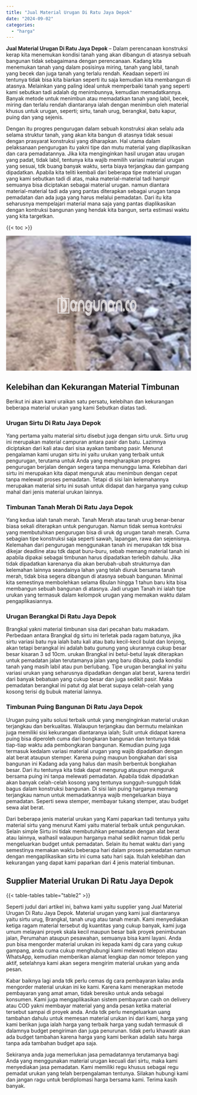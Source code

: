 ```yaml
---
title: "Jual Material Urugan Di Ratu Jaya Depok"
date: "2024-09-02"
categories: 
  - "harga"
---
```


**Jual Material Urugan Di Ratu Jaya Depok** – Dalam perencanaan konstruksi kerap kita menemukan kondisi tanah yang akan dibangun di atasnya sebuah bangunan tidak sebagaimana dengan perencanaan. Kadang kita menemukan tanah yang dalam posisinya miring, tanah yang labil, tanah yang becek dan juga tanah yang terlalu rendah. Keadaan seperti ini tentunya tidak bisa kita biarkan seperti itu saja kemudian kita membangun di atasnya. Melainkan yang paling ideal untuk memperbaiki tanah yang seperti kami sebutkan tadi adalah dg menimbunnya, kemudian memadatkannya. Banyak metode untuk menimbun atau memadatkan tanah yang labil, becek, miring dan terlalu rendah diantaranya ialah dengan menimbun oleh material khusus untuk urugan, seperti; sirtu, tanah urug, berangkal, batu kapur, puing dan yang sejenis.

Dengan itu progres pengurugan dalam sebuah konstruksi akan selalu ada selama struktur tanah, yang akan kita bangun di atasnya tidak sesuai dengan prasyarat konstruksi yang diharapkan. Hal utama dalam pelaksanaan pengurugan itu yakni tipe dan mutu material yang diaplikasikan dan cara pemadatannya. Jika kita menginginkan hasil urugan atau urugan yang padat, tidak labil, tentunya kita wajib memilih variasi material urugan yang sesuai, tdk buang banyak waktu, serta biaya terjangkau dan gampang dipadatkan. Apabila kita teliti kembali dari beberapa tipe material urugan yang kami sebutkan tadi di atas, maka material-material tadi hampir semuanya bisa diciptakan sebagai material urugan. namun diantara material-material tadi ada yang pantas diterapkan sebagai urugan tanpa pemadatan dan ada juga yang harus melalui pemadatan. Dari itu kita seharusnya mempelajari material mana saja yang pantas diaplikasikan dengan kontruksi bangunan yang hendak kita bangun, serta estimasi waktu yang kita targetkan.

{{< toc >}}

![Jual Material Urugan Di Ratu Jaya Depok](/images/jual-urugan-02.png)

## Kelebihan dan Kekurangan Material Timbunan

Berikut ini akan kami uraikan satu persatu, kelebihan dan kekurangan beberapa material urukan yang kami Sebutkan diatas tadi.

### Urugan Sirtu Di Ratu Jaya Depok

Yang pertama yaitu material sirtu disebut juga dengan sirtu uruk. Sirtu urug ini merupakan material campuran antara pasir dan batu. Lazimnya diciptakan dari kali atau dari sisa ayakan tambang pasir. Menurut pengalaman kami urugan sirtu ini yaitu urukan yang terbaik untuk pengurugan, terutama untuk Anda yang mengharapkan progres pengurugan berjalan dengan segera tanpa menunggu lama. Kelebihan dari sirtu ini merupakan kita dapat menguruk atau menimbun dengan cepat tanpa melewati proses pemadatan. Tetapi di sisi lain kelemahannya merupakan material sirtu ini susah untuk didapat dan harganya yang cukup mahal dari jenis material urukan lainnya.

### Timbunan Tanah Merah Di Ratu Jaya Depok

Yang kedua ialah tanah merah. Tanah Merah atau tanah urug benar-benar biasa sekali diterapkan untuk pengurugan. Namun tidak semua kontruksi yang membutuhkan pengurugan bisa di uruk dg urugan tanah merah. Cuma sebagian tipe konstruksi saja seperti sawah, lapangan, rawa dan sejenisnya. Kelemahan dari pengurugan menggunakan tanah ini merupakan tdk bisa dikejar deadline atau tdk dapat buru-buru, sebab memang material tanah ini apabila dipakai sebagai timbunan harus dipadatkan terlebih dahulu. Jika tidak dipadatkan karenanya dia akan berubah-ubah strukturnya dan kelemahan lainnya seandainya lahan yang telah diuruk bersama tanah merah, tidak bisa segera dibangun di atasnya sebuah bangunan. Minimal kita semestinya membolehkan selama 6bulan hingga 1 tahun baru kita bisa membangun sebuah bangunan di atasnya. Jadi urugan Tanah ini ialah tipe urukan yang termasuk dalam kelompok urugan yang memakan waktu dalam pengaplikasiannya.

### Urugan Berangkal Di Ratu Jaya Depok

Brangkal yakni material timbunan sisa dari pecahan batu makadam. Perbedaan antara Brangkal dg sirtu ini terletak pada ragam batunya, jika sirtu variasi batu nya ialah batu kali atau batu kecil-kecil bulat dan lonjong, akan tetapi berangkal ini adalah batu gunung yang ukurannya cukup besar besar kisaran 3 sd 10cm. urukan Brangkal ini betul-betul layak diterapkan untuk pemadatan jalan terutamanya jalan yang baru dibuka, pada kondisi tanah yang masih labil atau pun berlubang. Tipe urugan berangkal ini yaitu variasi urukan yang seharusnya dipadatkan dengan alat berat, karena terdiri dari banyak bebatuan yang cukup besar dan juga sedikit pasir. Maka pemadatan berangkal ini patut dg alat berat supaya celah-celah yang kosong terisi dg bubuk material lainnya.

### Timbunan Puing Bangunan Di Ratu Jaya Depok

Urugan puing yaitu solusi terbaik untuk yang menginginkan material urukan terjangkau dan berkualitas. Walaupun terjangkau dan bermutu melainkan juga memiliki sisi kekurangan diantaranya ialah; Sulit untuk didapat karena puing bisa diperoleh cuma dari bongkaran bangunan dan tentunya tidak tiap-tiap waktu ada pembongkaran bangunan. Kemudian puing juga termasuk kedalam variasi material urugan yang wajib dipadatkan dengan alat berat ataupun stemper. Karena puing maupun bongkahan dari sisa bangunan ini Kadang ada yang halus dan masih berbentuk bongkahan besar. Dari itu tentunya kita tidak dapat mengurug ataupun menguruk bersama puing ini tanpa melewati pemadatan. Apabila tidak dipadatkan akan banyak celah-celah kosong yang tentunya sungguh-sungguh tidak bagus dalam konstruksi bangunan. Di sisi lain puing harganya memang terjangkau namun untuk memadatkannya wajib mengeluarkan biaya pemadatan. Seperti sewa stemper, membayar tukang stemper, atau budget sewa alat berat.

Dari beberapa jenis material urukan yang Kami paparkan tadi tentunya yaitu material sirtu yang menurut Kami yaitu material terbaik untuk pengurukan. Selain simple Sirtu ini tidak membutuhkan pemadatan dengan alat berat atau lainnya, walhasil walaupun harganya mahal sedikit namun tidak perlu mengeluarkan budget untuk pemadatan. Selain itu hemat waktu dari yang semestinya memakan waktu beberapa hari dalam proses pemadatan namun dengan mengaplikasikan sirtu ini cuma satu hari saja. Itulah kelebihan dan kekurangan yang dapat kami paparkan dari 4 jenis material timbunan.

## Supplier Material Urukan Di Ratu Jaya Depok

{{< table-tables table="table2" >}}

Seperti judul dari artikel ini, bahwa kami yaitu supplier yang Jual Material Urugan Di Ratu Jaya Depok. Material urugan yang kami jual diantaranya yaitu sirtu urug, Brangkal, tanah urug atau tanah merah. Kami menyediakan ketiga ragam material tersebut dg kuantitas yang cukup banyak, kami juga umum melayani proyek skala kecil maupun besar baik proyek penimbunan jalan, Perumahan ataupun pesawahan, semuanya bisa kami layani. Anda pun bisa mengorder material urukan ini kepada kami dg cara yang cukup gampang, anda cuma cukup menghubungi kami melewati telepon atau WhatsApp, kemudian memberikan alamat lengkap dan nomor telepon yang aktif, setelahnya kami akan segera mengirim material urukan yang anda pesan.

Kabar baiknya lagi anda tdk perlu cemas dg cara pembayaran kalau anda mengorder material urukan ini ke kami. Karena kami menerapkan metode pembayaran yang amat aman, tidak beresiko untuk anda sebagai konsumen. Kami juga mengaplikasikan sistem pembayaran cash on delivery atau COD yakni membayar material yang anda pesan ketika material tersebut sampai di proyek anda. Anda tdk perlu mengeluarkan uang tambahan dahulu untuk memesan material urukan ini dari kami, harga yang kami berikan juga ialah harga yang terbaik harga yang sudah termasuk di dalamnya budget pengiriman dan juga penurunan. tidak perlu khawatir akan ada budget tambahan karena harga yang kami berikan adalah satu harga tanpa ada tambahan budget apa saja.

Sekiranya anda juga memerlukan jasa pemadatannya terutamanya bagi Anda yang menggunakan material urugan kecuali dari sirtu, maka kami menyediakan jasa pemadatan. Kami memiliki regu khusus sebagai regu pemadat urukan yang telah berpengalaman tentunya. Silakan hubungi kami dan jangan ragu untuk berdiplomasi harga bersama kami. Terima kasih banyak.
